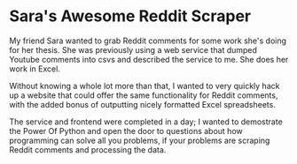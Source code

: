 Sara's Awesome Reddit Scraper
=============

My friend Sara wanted to grab Reddit comments for some work she's doing for her thesis. She was previously using
a web service that dumped Youtube comments into csvs and described the service to me. She does her work in Excel.

Without knowing a whole lot more than that, I wanted to very quickly hack up a website that could offer the same
functionality for Reddit comments, with the added bonus of outputting nicely formatted Excel spreadsheets.

The service and frontend were completed in a day; I wanted to demostrate the Power Of Python and open the door
to questions about how programming can solve all you problems, if your problems are scraping Reddit comments and
processing the data.
